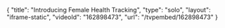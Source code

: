 {
    "title": "Introducing Female Health Tracking",
    "type": "solo",
    "layout": "iframe-static",
    "videoId": "162898473",
    "url": "\/tvpembed\/162898473"
}